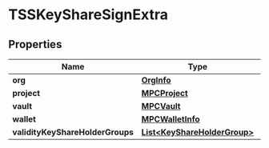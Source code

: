 

# TSSKeyShareSignExtra


## Properties

| Name | Type | Description | Notes |
|------------ | ------------- | ------------- | -------------|
|**org** | [**OrgInfo**](OrgInfo.md) |  |  [optional] |
|**project** | [**MPCProject**](MPCProject.md) |  |  [optional] |
|**vault** | [**MPCVault**](MPCVault.md) |  |  [optional] |
|**wallet** | [**MPCWalletInfo**](MPCWalletInfo.md) |  |  [optional] |
|**validityKeyShareHolderGroups** | [**List&lt;KeyShareHolderGroup&gt;**](KeyShareHolderGroup.md) |  |  [optional] |



